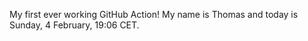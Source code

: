 My first ever working GitHub Action!
My name is Thomas and today is Sunday, 4 February, 19:06 CET. 
